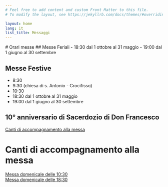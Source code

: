 ```yaml
---
# Feel free to add content and custom Front Matter to this file.
# To modify the layout, see https://jekyllrb.com/docs/themes/#overriding-theme-defaults

layout: home
lang: it
list_title: Messaggi
---
```

<div/>
# Orari messe
## Messe Feriali
- 18:30 dal 1 ottobre al 31 maggio
- 19:00 dal 1 giugno al 30 settembre

## Messe Festive
- 8:30 
- 9:30 (chiesa di s. Antonio - Crocifisso)
- 10:30
- 18:30 dal 1 ottobre al 31 maggio
- 19:00 dal 1 giugno al 30 settembre

## 10° anniversario di Sacerdozio di Don Francesco
[Canti di accompagnamento alla messa](canti/canti_decimo_anniversario)

# Canti di accompagnamento alla messa
[Messa domenicale delle 10:30](canti/canti_dieci_mezza)  
[Messa domenicale delle 18:30](canti/canti_diciotto_mezza)  
